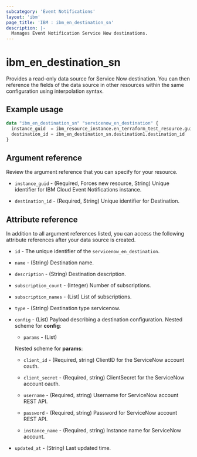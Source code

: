 ```yaml
---
subcategory: 'Event Notifications'
layout: 'ibm'
page_title: 'IBM : ibm_en_destination_sn'
description: |-
  Manages Event Notification Service Now destinations.
---
```


# ibm_en_destination_sn

Provides a read-only data source for Service Now destination. You can then reference the fields of the data source in other resources within the same configuration using interpolation syntax.

## Example usage

```terraform
data "ibm_en_destination_sn" "servicenow_en_destination" {
  instance_guid  = ibm_resource_instance.en_terraform_test_resource.guid
  destination_id = ibm_en_destination_sn.destination1.destination_id
}
```

## Argument reference

Review the argument reference that you can specify for your resource.

- `instance_guid` - (Required, Forces new resource, String) Unique identifier for IBM Cloud Event Notifications instance.

- `destination_id` - (Required, String) Unique identifier for Destination.

## Attribute reference

In addition to all argument references listed, you can access the following attribute references after your data source is created.

- `id` - The unique identifier of the `servicenow_en_destination`.

- `name` - (String) Destination name.

- `description` - (String) Destination description.

- `subscription_count` - (Integer) Number of subscriptions.

- `subscription_names` - (List) List of subscriptions.

- `type` - (String) Destination type servicenow.

- `config` - (List) Payload describing a destination configuration.
  Nested scheme for **config**:

  - `params` - (List)

  Nested scheme for **params**:

  - `client_id` - (Required, string) ClientID for the ServiceNow account oauth.

  - `client_secret` - (Required, string) ClientSecret for the ServiceNow account oauth.

  - `username` - (Required, string) Username for ServiceNow account REST API.

  - `password` - (Required, string) Password for ServiceNow account REST API.

  - `instance_name` - (Required, string) Instance name for ServiceNow account.

- `updated_at` - (String) Last updated time.